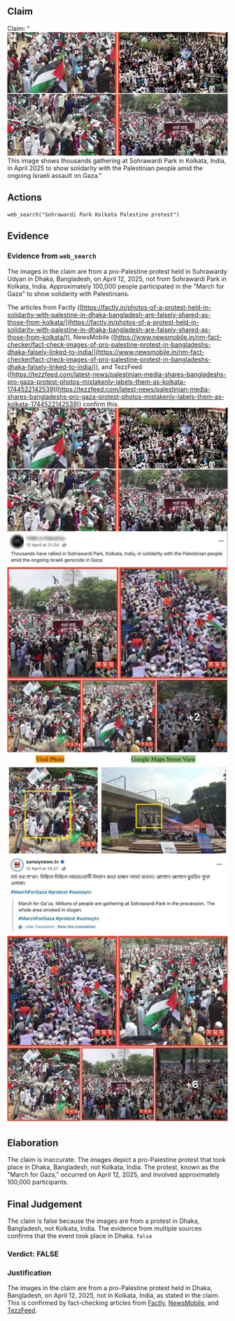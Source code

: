 ## Claim
Claim: "![image 37](media/62.jpg) This image shows thousands gathering at Sohrawardi Park in Kolkata, India, in April 2025 to show solidarity with the Palestinian people amid the ongoing Israeli assault on Gaza."

## Actions
```
web_search("Sohrawardi Park Kolkata Palestine protest")
```

## Evidence
### Evidence from `web_search`
The images in the claim are from a pro-Palestine protest held in Suhrawardy Udyan in Dhaka, Bangladesh, on April 12, 2025, not from Sohrawardi Park in Kolkata, India. Approximately 100,000 people participated in the "March for Gaza" to show solidarity with Palestinians.

The articles from Factly ([https://factly.in/photos-of-a-protest-held-in-solidarity-with-palestine-in-dhaka-bangladesh-are-falsely-shared-as-those-from-kolkata/](https://factly.in/photos-of-a-protest-held-in-solidarity-with-palestine-in-dhaka-bangladesh-are-falsely-shared-as-those-from-kolkata/)), NewsMobile ([https://www.newsmobile.in/nm-fact-checker/fact-check-images-of-pro-palestine-protest-in-bangladeshs-dhaka-falsely-linked-to-india/](https://www.newsmobile.in/nm-fact-checker/fact-check-images-of-pro-palestine-protest-in-bangladeshs-dhaka-falsely-linked-to-india/)), and TezzFeed ([https://tezzfeed.com/latest-news/palestinian-media-shares-bangladeshs-pro-gaza-protest-photos-mistakenly-labels-them-as-kolkata-1744522142539](https://tezzfeed.com/latest-news/palestinian-media-shares-bangladeshs-pro-gaza-protest-photos-mistakenly-labels-them-as-kolkata-1744522142539)) confirm this. ![image 37](media/62.jpg) ![image 4240](media/2025-08-23_00-54-1755910446-746079.jpg) ![image 4248](media/2025-08-23_00-54-1755910458-288792.jpg) ![image 4241](media/2025-08-23_00-54-1755910450-775364.jpg)


## Elaboration
The claim is inaccurate. The images depict a pro-Palestine protest that took place in Dhaka, Bangladesh, not Kolkata, India. The protest, known as the "March for Gaza," occurred on April 12, 2025, and involved approximately 100,000 participants.


## Final Judgement
The claim is false because the images are from a protest in Dhaka, Bangladesh, not Kolkata, India. The evidence from multiple sources confirms that the event took place in Dhaka. `false`

### Verdict: FALSE

### Justification
The images in the claim are from a pro-Palestine protest held in Dhaka, Bangladesh, on April 12, 2025, not in Kolkata, India, as stated in the claim. This is confirmed by fact-checking articles from [Factly](https://factly.in/photos-of-a-protest-held-in-solidarity-with-palestine-in-dhaka-bangladesh-are-falsely-shared-as-those-from-kolkata/), [NewsMobile](https://www.newsmobile.in/nm-fact-checker/fact-check-images-of-pro-palestine-protest-in-bangladeshs-dhaka-falsely-linked-to-india/), and [TezzFeed](https://tezzfeed.com/latest-news/palestinian-media-shares-bangladeshs-pro-gaza-protest-photos-mistakenly-labels-them-as-kolkata-1744522142539).
